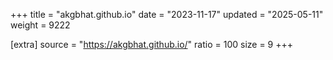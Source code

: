 +++
title = "akgbhat.github.io"
date = "2023-11-17"
updated = "2025-05-11"
weight = 9222

[extra]
source = "https://akgbhat.github.io/"
ratio = 100
size = 9
+++
